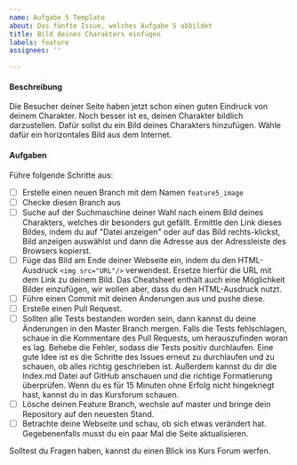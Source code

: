 ```yaml
---
name: Aufgabe 5 Template
about: Das fünfte Issue, welches Aufgabe 5 abbildet
title: Bild deines Charakters einfügen
labels: feature
assignees: ''

---
```


#### Beschreibung
Die Besucher deiner Seite haben jetzt schon einen guten Eindruck von deinem Charakter. Noch besser ist es, deinen Charakter bildlich darzustellen. Dafür sollst du ein Bild deines Charakters hinzufügen. Wähle dafür ein horizontales Bild aus dem Internet.

#### Aufgaben
Führe folgende Schritte aus:
- [ ] Erstelle einen neuen Branch mit dem Namen ```feature5_image```
- [ ] Checke diesen Branch aus
- [ ] Suche auf der Suchmaschine deiner Wahl nach einem Bild deines Charakters, welches dir besonders gut gefällt. Ermittle den Link dieses Bildes, indem du auf "Datei anzeigen" oder auf das Bild rechts-klickst, Bild anzeigen auswählst und dann die Adresse aus der Adressleiste des Browsers kopierst.
- [ ] Füge das Bild am Ende deiner Webseite ein, indem du den HTML-Ausdruck ```<img src="URL"/>``` verwendest. Ersetze hierfür die URL mit dem Link zu deinem Bild. Das Cheatsheet enthält auch eine Möglichkeit Bilder einzufügen, wir wollen aber, dass du den HTML-Ausdruck nutzt.
- [ ] Führe einen Commit mit deinen Änderungen aus und pushe diese.
- [ ] Erstelle einen Pull Request.
- [ ] Sollten alle Tests bestanden worden sein, dann kannst du deine Änderungen in den Master Branch mergen. Falls die Tests fehlschlagen, schaue in die Kommentare des Pull Requests, um herauszufinden woran es lag. Behebe die Fehler, sodass die Tests positiv durchlaufen. Eine gute Idee ist es die Schritte des Issues erneut zu durchlaufen und zu schauen, ob alles richtig geschrieben ist. Außerdem kannst du dir die Index.md Datei auf GitHub anschauen und die richtige Formatierung überprüfen. Wenn du es für 15 Minuten ohne Erfolg nicht hingekriegt hast, kannst du in das Kursforum schauen.
- [ ] Lösche deinen Feature Branch, wechsle auf master und bringe dein Repository auf den neuesten Stand.
- [ ] Betrachte deine Webseite und schau, ob sich etwas verändert hat. Gegebenenfalls musst du ein paar Mal die Seite aktualisieren.

Solltest du Fragen haben, kannst du einen Blick ins Kurs Forum werfen.

